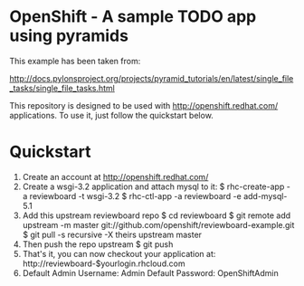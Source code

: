OpenShift - A sample TODO app using pyramids
============================================

This example has been taken from:

  http://docs.pylonsproject.org/projects/pyramid_tutorials/en/latest/single_file_tasks/single_file_tasks.html

This repository is designed to be used with http://openshift.redhat.com/
applications. To use it, just follow the quickstart below.

Quickstart
==========

1) Create an account at http://openshift.redhat.com/
2) Create a wsgi-3.2 application and attach mysql to it:
    $ rhc-create-app -a reviewboard -t wsgi-3.2
    $ rhc-ctl-app -a reviewboard -e add-mysql-5.1
3) Add this upstream reviewboard repo
    $ cd reviewboard
    $ git remote add upstream -m master git://github.com/openshift/reviewboard-example.git
    $ git pull -s recursive -X theirs upstream master
4) Then push the repo upstream
    $ git push
5) That's it, you can now checkout your application at:
    http://reviewboard-$yourlogin.rhcloud.com
6) Default Admin Username: Admin
   Default Password: OpenShiftAdmin
